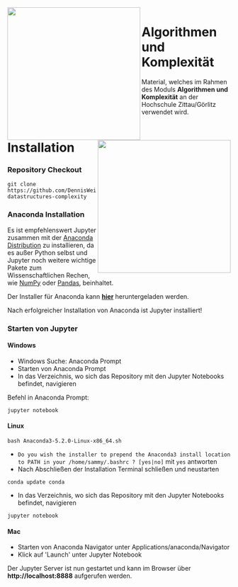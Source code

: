 
<img align="left" width="300" src="https://www.hszg.de/fileadmin/template/HSZG/imgs/gfx/hochschule_zittau_goerlitz_logo.gif"/>
<img align="right" width="300" src="http://www.hszg.de/fileadmin/template/HSZG/imgs/logo/Logo-F-EI.gif"/>


# Algorithmen und Komplexität

Material, welches im Rahmen des Moduls **Algorithmen und Komplexität** an der Hochschule Zittau/Görlitz verwendet wird.

# Installation

### Repository Checkout

```
git clone https://github.com/DennisWeiss/algorithms-datastructures-complexity
```

### Anaconda Installation

Es ist empfehlenswert Jupyter zusammen mit der [Anaconda Distribution](https://www.anaconda.com/download/) zu 
installieren, da es außer Python selbst und Jupyter noch weitere wichtige Pakete zum Wissenschaftlichen Rechen, wie 
[NumPy](http://www.numpy.org/) oder [Pandas](https://pandas.pydata.org/), beinhaltet.

Der Installer für Anaconda kann **[hier](https://www.anaconda.com/download/)** heruntergeladen werden.

Nach erfolgreicher Installation von Anaconda ist Jupyter installiert!

### Starten von Jupyter

#### Windows

- Windows Suche: Anaconda Prompt
- Starten von Anaconda Prompt
- In das Verzeichnis, wo sich das Repository mit den Jupyter Notebooks befindet, navigieren 

Befehl in Anaconda Prompt:
```
jupyter notebook
```

#### Linux

```
bash Anaconda3-5.2.0-Linux-x86_64.sh
```
- `Do you wish the installer to prepend the Anaconda3 install location
  to PATH in your /home/sammy/.bashrc ? [yes|no]` mit `yes` antworten
- Nach Abschließen der Installation Terminal schließen und neustarten

```
conda update conda
```

- In das Verzeichnis, wo sich das Repository mit den Jupyter Notebooks befindet, navigieren 

```
jupyter notebook
```

#### Mac

- Starten von Anaconda Navigator unter Applications/anaconda/Navigator
- Klick auf 'Launch' unter Jupyter Notebook


Der Jupyter Server ist nun gestartet und kann im Browser über **http://localhost:8888** aufgerufen werden.

